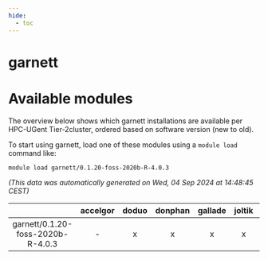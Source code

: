 ```yaml
---
hide:
  - toc
---
```


garnett
=======

# Available modules


The overview below shows which garnett installations are available per HPC-UGent Tier-2cluster, ordered based on software version (new to old).

To start using garnett, load one of these modules using a `module load` command like:

```shell
module load garnett/0.1.20-foss-2020b-R-4.0.3
```

*(This data was automatically generated on Wed, 04 Sep 2024 at 14:48:45 CEST)*  

| |accelgor|doduo|donphan|gallade|joltik|shinx|skitty|
| :---: | :---: | :---: | :---: | :---: | :---: | :---: | :---: |
|garnett/0.1.20-foss-2020b-R-4.0.3|-|x|x|x|x|-|x|
